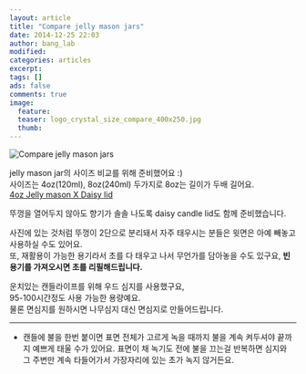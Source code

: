 ```yaml
---
layout: article
title: "Compare jelly mason jars"
date: 2014-12-25 22:03
author: bang_lab
modified:
categories: articles
excerpt: 
tags: []
ads: false
comments: true
image:
  feature: 
  teaser: logo_crystal_size_compare_400x250.jpg
  thumb:
---
```


![Compare jelly mason jars](/images/logo_crystal_size_compare.png)

jelly mason jar의 사이즈 비교를 위해 준비했어요 :) <br>
사이즈는 4oz(120ml), 8oz(240ml) 두가지로 8oz는 길이가 두배 길어요.<br>
[4oz Jelly mason X Daisy lid](http://www.banglab.com/articles/4oz-jelly-mason-x-daisy-lid/)

뚜껑을 열어두지 않아도 향기가 솔솔 나도록 daisy candle lid도 함께 준비했습니다.<br>

사진에 있는 것처럼 뚜껑이 2단으로 분리돼서 자주 태우시는 분들은 윗면은 아예 빼놓고 사용하실 수도 있어요.<br>
또, 재활용이 가능한 용기라서 초를 다 태우고 나서 무언가를 담아놓을 수도 있구요, <b>빈 용기를 가져오시면 초를 리필해드립니다.</b>

운치있는 캔들라이프를 위해 우드 심지를 사용했구요, <br>
95-100시간정도 사용 가능한 용량예요.<br>
물론 면심지를 원하시면 나무심지 대신 면심지로 만들어드립니다.<br>

---------
* 캔들에 불을 한번 붙이면 표면 전체가 고르게 녹을 때까지 불을 계속 켜두셔야 끝까지 예쁘게 태울 수가 있어요. 표면이 채 녹기도 전에 불을 끄는걸 반복하면 심지와 그 주변만 계속 타들어가서 가장자리에 있는 초가 녹지 않거든요.
